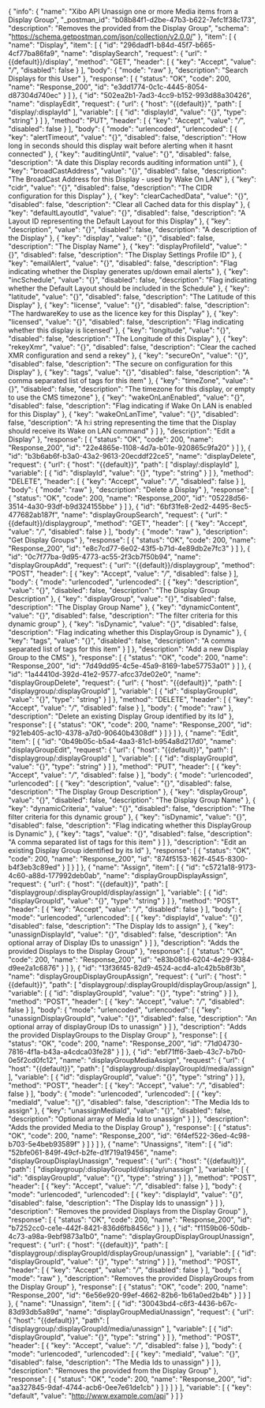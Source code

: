 {
  "info": {
    "name": "Xibo API Unassign one or more Media items from a Display Group",
    "_postman_id": "b08b84f1-d2be-47b3-b622-7efc1f38c173",
    "description": "Removes the provided from the Display Group",
    "schema": "https://schema.getpostman.com/json/collection/v2.0.0/"
  },
  "item": [
    {
      "name": "Display",
      "item": [
        {
          "id": "296dadf1-b84d-45f7-b665-4cf77ba86fa9",
          "name": "displaySearch",
          "request": {
            "url": "{{default}}/display",
            "method": "GET",
            "header": [
              {
                "key": "Accept",
                "value": "*/*",
                "disabled": false
              }
            ],
            "body": {
              "mode": "raw"
            },
            "description": "Search Displays for this User"
          },
          "response": [
            {
              "status": "OK",
              "code": 200,
              "name": "Response_200",
              "id": "e3dd1774-0c1c-4445-8054-d87304d740ec"
            }
          ]
        },
        {
          "id": "502ea2b1-7ad3-4cc9-b152-993d88a30426",
          "name": "displayEdit",
          "request": {
            "url": {
              "host": "{{default}}",
              "path": [
                "display/:displayId"
              ],
              "variable": [
                {
                  "id": "displayId",
                  "value": "{}",
                  "type": "string"
                }
              ]
            },
            "method": "PUT",
            "header": [
              {
                "key": "Accept",
                "value": "*/*",
                "disabled": false
              }
            ],
            "body": {
              "mode": "urlencoded",
              "urlencoded": [
                {
                  "key": "alertTimeout",
                  "value": "{}",
                  "disabled": false,
                  "description": "How long in seconds should this display wait before alerting when it hasnt connected"
                },
                {
                  "key": "auditingUntil",
                  "value": "{}",
                  "disabled": false,
                  "description": "A date this Display records auditing information until"
                },
                {
                  "key": "broadCastAddress",
                  "value": "{}",
                  "disabled": false,
                  "description": "The BroadCast Address for this Display - used by Wake On LAN"
                },
                {
                  "key": "cidr",
                  "value": "{}",
                  "disabled": false,
                  "description": "The CIDR configuration for this Display"
                },
                {
                  "key": "clearCachedData",
                  "value": "{}",
                  "disabled": false,
                  "description": "Clear all Cached data for this display"
                },
                {
                  "key": "defaultLayoutId",
                  "value": "{}",
                  "disabled": false,
                  "description": "A Layout ID representing the Default Layout for this Display"
                },
                {
                  "key": "description",
                  "value": "{}",
                  "disabled": false,
                  "description": "A description of the Display"
                },
                {
                  "key": "display",
                  "value": "{}",
                  "disabled": false,
                  "description": "The Display Name"
                },
                {
                  "key": "displayProfileId",
                  "value": "{}",
                  "disabled": false,
                  "description": "The Display Settings Profile ID"
                },
                {
                  "key": "emailAlert",
                  "value": "{}",
                  "disabled": false,
                  "description": "Flag indicating whether the Display generates up/down email alerts"
                },
                {
                  "key": "incSchedule",
                  "value": "{}",
                  "disabled": false,
                  "description": "Flag indicating whether the Default Layout should be included in the Schedule"
                },
                {
                  "key": "latitude",
                  "value": "{}",
                  "disabled": false,
                  "description": "The Latitude of this Display"
                },
                {
                  "key": "license",
                  "value": "{}",
                  "disabled": false,
                  "description": "The hardwareKey to use as the licence key for this Display"
                },
                {
                  "key": "licensed",
                  "value": "{}",
                  "disabled": false,
                  "description": "Flag indicating whether this display is licensed"
                },
                {
                  "key": "longitude",
                  "value": "{}",
                  "disabled": false,
                  "description": "The Longitude of this Display"
                },
                {
                  "key": "rekeyXmr",
                  "value": "{}",
                  "disabled": false,
                  "description": "Clear the cached XMR configuration and send a rekey"
                },
                {
                  "key": "secureOn",
                  "value": "{}",
                  "disabled": false,
                  "description": "The secure on configuration for this Display"
                },
                {
                  "key": "tags",
                  "value": "{}",
                  "disabled": false,
                  "description": "A comma separated list of tags for this item"
                },
                {
                  "key": "timeZone",
                  "value": "{}",
                  "disabled": false,
                  "description": "The timezone for this display, or empty to use the CMS timezone"
                },
                {
                  "key": "wakeOnLanEnabled",
                  "value": "{}",
                  "disabled": false,
                  "description": "Flag indicating if Wake On LAN is enabled for this Display"
                },
                {
                  "key": "wakeOnLanTime",
                  "value": "{}",
                  "disabled": false,
                  "description": "A h:i string representing the time that the Display should receive its Wake on LAN command"
                }
              ]
            },
            "description": "Edit a Display"
          },
          "response": [
            {
              "status": "OK",
              "code": 200,
              "name": "Response_200",
              "id": "22e4865e-1108-4d7a-b01e-920865c9fa20"
            }
          ]
        },
        {
          "id": "b3b6ab6f-b3a0-43a2-9613-20ecddf22ce5",
          "name": "displayDelete",
          "request": {
            "url": {
              "host": "{{default}}",
              "path": [
                "display/:displayId"
              ],
              "variable": [
                {
                  "id": "displayId",
                  "value": "{}",
                  "type": "string"
                }
              ]
            },
            "method": "DELETE",
            "header": [
              {
                "key": "Accept",
                "value": "*/*",
                "disabled": false
              }
            ],
            "body": {
              "mode": "raw"
            },
            "description": "Delete a Display"
          },
          "response": [
            {
              "status": "OK",
              "code": 200,
              "name": "Response_200",
              "id": "05228d56-3514-4a30-93df-b9d324155bbe"
            }
          ]
        },
        {
          "id": "6bf31fe8-2ed2-4495-8ec5-477682ab187f",
          "name": "displayGroupSearch",
          "request": {
            "url": "{{default}}/displaygroup",
            "method": "GET",
            "header": [
              {
                "key": "Accept",
                "value": "*/*",
                "disabled": false
              }
            ],
            "body": {
              "mode": "raw"
            },
            "description": "Get Display Groups"
          },
          "response": [
            {
              "status": "OK",
              "code": 200,
              "name": "Response_200",
              "id": "e8c7cd77-6e02-43f5-b71d-4e89db2e7fc3"
            }
          ]
        },
        {
          "id": "0c7f77ba-9d95-4773-ac55-2f3cb7f50b94",
          "name": "displayGroupAdd",
          "request": {
            "url": "{{default}}/displaygroup",
            "method": "POST",
            "header": [
              {
                "key": "Accept",
                "value": "*/*",
                "disabled": false
              }
            ],
            "body": {
              "mode": "urlencoded",
              "urlencoded": [
                {
                  "key": "description",
                  "value": "{}",
                  "disabled": false,
                  "description": "The Display Group Description"
                },
                {
                  "key": "displayGroup",
                  "value": "{}",
                  "disabled": false,
                  "description": "The Display Group Name"
                },
                {
                  "key": "dynamicContent",
                  "value": "{}",
                  "disabled": false,
                  "description": "The filter criteria for this dynamic group"
                },
                {
                  "key": "isDynamic",
                  "value": "{}",
                  "disabled": false,
                  "description": "Flag indicating whether this DisplayGroup is Dynamic"
                },
                {
                  "key": "tags",
                  "value": "{}",
                  "disabled": false,
                  "description": "A comma separated list of tags for this item"
                }
              ]
            },
            "description": "Add a new Display Group to the CMS"
          },
          "response": [
            {
              "status": "OK",
              "code": 200,
              "name": "Response_200",
              "id": "7d49dd95-4c5e-45a9-8169-1abe57753a01"
            }
          ]
        },
        {
          "id": "1a44410d-392d-41e2-9577-afcc37de02e0",
          "name": "displayGroupDelete",
          "request": {
            "url": {
              "host": "{{default}}",
              "path": [
                "displaygroup/:displayGroupId"
              ],
              "variable": [
                {
                  "id": "displayGroupId",
                  "value": "{}",
                  "type": "string"
                }
              ]
            },
            "method": "DELETE",
            "header": [
              {
                "key": "Accept",
                "value": "*/*",
                "disabled": false
              }
            ],
            "body": {
              "mode": "raw"
            },
            "description": "Delete an existing Display Group identified by its Id"
          },
          "response": [
            {
              "status": "OK",
              "code": 200,
              "name": "Response_200",
              "id": "921eb405-ac10-4378-a7d0-90640b4308df"
            }
          ]
        }
      ]
    },
    {
      "name": "Edit",
      "item": [
        {
          "id": "0b49b05c-b5a4-4aa3-81c1-b954a8d217d0",
          "name": "displayGroupEdit",
          "request": {
            "url": {
              "host": "{{default}}",
              "path": [
                "displaygroup/:displayGroupId"
              ],
              "variable": [
                {
                  "id": "displayGroupId",
                  "value": "{}",
                  "type": "string"
                }
              ]
            },
            "method": "PUT",
            "header": [
              {
                "key": "Accept",
                "value": "*/*",
                "disabled": false
              }
            ],
            "body": {
              "mode": "urlencoded",
              "urlencoded": [
                {
                  "key": "description",
                  "value": "{}",
                  "disabled": false,
                  "description": "The Display Group Description"
                },
                {
                  "key": "displayGroup",
                  "value": "{}",
                  "disabled": false,
                  "description": "The Display Group Name"
                },
                {
                  "key": "dynamicCriteria",
                  "value": "{}",
                  "disabled": false,
                  "description": "The filter criteria for this dynamic group"
                },
                {
                  "key": "isDynamic",
                  "value": "{}",
                  "disabled": false,
                  "description": "Flag indicating whether this DisplayGroup is Dynamic"
                },
                {
                  "key": "tags",
                  "value": "{}",
                  "disabled": false,
                  "description": "A comma separated list of tags for this item"
                }
              ]
            },
            "description": "Edit an existing Display Group identified by its Id"
          },
          "response": [
            {
              "status": "OK",
              "code": 200,
              "name": "Response_200",
              "id": "874f5153-162f-4545-8300-b4f3eb3c89ed"
            }
          ]
        }
      ]
    },
    {
      "name": "Assign",
      "item": [
        {
          "id": "c5721a18-9173-4c60-a88d-177992deb0ab",
          "name": "displayGroupDisplayAssign",
          "request": {
            "url": {
              "host": "{{default}}",
              "path": [
                "displaygroup/:displayGroupId/display/assign"
              ],
              "variable": [
                {
                  "id": "displayGroupId",
                  "value": "{}",
                  "type": "string"
                }
              ]
            },
            "method": "POST",
            "header": [
              {
                "key": "Accept",
                "value": "*/*",
                "disabled": false
              }
            ],
            "body": {
              "mode": "urlencoded",
              "urlencoded": [
                {
                  "key": "displayId",
                  "value": "{}",
                  "disabled": false,
                  "description": "The Display Ids to assign"
                },
                {
                  "key": "unassignDisplayId",
                  "value": "{}",
                  "disabled": false,
                  "description": "An optional array of Display IDs to unassign"
                }
              ]
            },
            "description": "Adds the provided Displays to the Display Group"
          },
          "response": [
            {
              "status": "OK",
              "code": 200,
              "name": "Response_200",
              "id": "e83b081d-6204-4e29-9384-d9ee2a1c6876"
            }
          ]
        },
        {
          "id": "13f36f45-82d9-4524-acd4-a1c42b5b8f3b",
          "name": "displayGroupDisplayGroupAssign",
          "request": {
            "url": {
              "host": "{{default}}",
              "path": [
                "displaygroup/:displayGroupId/displayGroup/assign"
              ],
              "variable": [
                {
                  "id": "displayGroupId",
                  "value": "{}",
                  "type": "string"
                }
              ]
            },
            "method": "POST",
            "header": [
              {
                "key": "Accept",
                "value": "*/*",
                "disabled": false
              }
            ],
            "body": {
              "mode": "urlencoded",
              "urlencoded": [
                {
                  "key": "unassignDisplayGroupId",
                  "value": "{}",
                  "disabled": false,
                  "description": "An optional array of displayGroup IDs to unassign"
                }
              ]
            },
            "description": "Adds the provided DisplayGroups to the Display Group"
          },
          "response": [
            {
              "status": "OK",
              "code": 200,
              "name": "Response_200",
              "id": "71d04730-7816-4f1a-b43a-a4cdca03fe28"
            }
          ]
        },
        {
          "id": "ebf71ff6-3aeb-43c7-b7b0-0e5f2cd0fc12",
          "name": "displayGroupMediaAssign",
          "request": {
            "url": {
              "host": "{{default}}",
              "path": [
                "displaygroup/:displayGroupId/media/assign"
              ],
              "variable": [
                {
                  "id": "displayGroupId",
                  "value": "{}",
                  "type": "string"
                }
              ]
            },
            "method": "POST",
            "header": [
              {
                "key": "Accept",
                "value": "*/*",
                "disabled": false
              }
            ],
            "body": {
              "mode": "urlencoded",
              "urlencoded": [
                {
                  "key": "mediaId",
                  "value": "{}",
                  "disabled": false,
                  "description": "The Media Ids to assign"
                },
                {
                  "key": "unassignMediaId",
                  "value": "{}",
                  "disabled": false,
                  "description": "Optional array of Media Id to unassign"
                }
              ]
            },
            "description": "Adds the provided Media to the Display Group"
          },
          "response": [
            {
              "status": "OK",
              "code": 200,
              "name": "Response_200",
              "id": "6f4ef522-36ed-4c98-b703-5e4beb93589f"
            }
          ]
        }
      ]
    },
    {
      "name": "Unassigns",
      "item": [
        {
          "id": "52bfe061-849f-49cf-b2fe-d1f719a19456",
          "name": "displayGroupDisplayUnassign",
          "request": {
            "url": {
              "host": "{{default}}",
              "path": [
                "displaygroup/:displayGroupId/display/unassign"
              ],
              "variable": [
                {
                  "id": "displayGroupId",
                  "value": "{}",
                  "type": "string"
                }
              ]
            },
            "method": "POST",
            "header": [
              {
                "key": "Accept",
                "value": "*/*",
                "disabled": false
              }
            ],
            "body": {
              "mode": "urlencoded",
              "urlencoded": [
                {
                  "key": "displayId",
                  "value": "{}",
                  "disabled": false,
                  "description": "The Display Ids to unassign"
                }
              ]
            },
            "description": "Removes the provided Displays from the Display Group"
          },
          "response": [
            {
              "status": "OK",
              "code": 200,
              "name": "Response_200",
              "id": "b7252cc0-ce1e-442f-8421-836d6fb8456c"
            }
          ]
        },
        {
          "id": "f1159b06-50db-4c73-a98a-9ebf9873a1b0",
          "name": "displayGroupDisplayGroupUnassign",
          "request": {
            "url": {
              "host": "{{default}}",
              "path": [
                "displaygroup/:displayGroupId/displayGroup/unassign"
              ],
              "variable": [
                {
                  "id": "displayGroupId",
                  "value": "{}",
                  "type": "string"
                }
              ]
            },
            "method": "POST",
            "header": [
              {
                "key": "Accept",
                "value": "*/*",
                "disabled": false
              }
            ],
            "body": {
              "mode": "raw"
            },
            "description": "Removes the provided DisplayGroups from the Display Group"
          },
          "response": [
            {
              "status": "OK",
              "code": 200,
              "name": "Response_200",
              "id": "6e56e920-99ef-4662-82b6-1b61a0ed2b4b"
            }
          ]
        }
      ]
    },
    {
      "name": "Unassign",
      "item": [
        {
          "id": "30043bd4-c6f3-4436-b67c-83d93db5a89d",
          "name": "displayGroupMediaUnassign",
          "request": {
            "url": {
              "host": "{{default}}",
              "path": [
                "displaygroup/:displayGroupId/media/unassign"
              ],
              "variable": [
                {
                  "id": "displayGroupId",
                  "value": "{}",
                  "type": "string"
                }
              ]
            },
            "method": "POST",
            "header": [
              {
                "key": "Accept",
                "value": "*/*",
                "disabled": false
              }
            ],
            "body": {
              "mode": "urlencoded",
              "urlencoded": [
                {
                  "key": "mediaId",
                  "value": "{}",
                  "disabled": false,
                  "description": "The Media Ids to unassign"
                }
              ]
            },
            "description": "Removes the provided from the Display Group"
          },
          "response": [
            {
              "status": "OK",
              "code": 200,
              "name": "Response_200",
              "id": "aa327845-9daf-4744-acb6-0ee7e61de1cb"
            }
          ]
        }
      ]
    }
  ],
  "variable": [
    {
      "key": "default",
      "value": "http://www.example.com/api"
    }
  ]
}